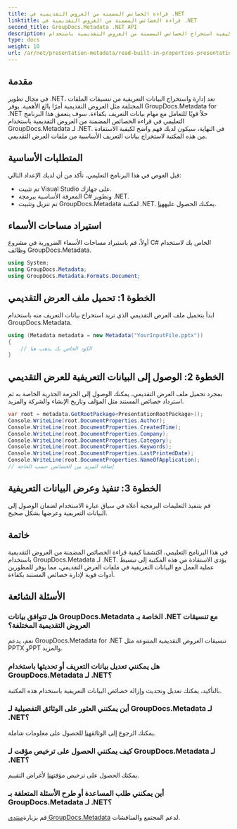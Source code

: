 ```yaml
---
title: قراءة الخصائص المضمنة من العروض التقديمية في .NET
linktitle: قراءة الخصائص المضمنة من العروض التقديمية في .NET
second_title: GroupDocs.Metadata .NET API
description: تعرف على كيفية استخراج الخصائص المضمنة من العروض التقديمية باستخدام GroupDocs.Metadata لـ .NET في هذا البرنامج التعليمي الشامل.
type: docs
weight: 10
url: /ar/net/presentation-metadata/read-built-in-properties-presentations/
---
```

## مقدمة
في مجال تطوير .NET، تعد إدارة واستخراج البيانات التعريفية من تنسيقات الملفات المختلفة مثل العروض التقديمية أمرًا بالغ الأهمية. يوفر GroupDocs.Metadata for .NET حلاً قويًا للتعامل مع مهام بيانات التعريف بكفاءة. سوف يتعمق هذا البرنامج التعليمي في قراءة الخصائص المضمنة من العروض التقديمية باستخدام GroupDocs.Metadata لـ .NET. في النهاية، سيكون لديك فهم واضح لكيفية الاستفادة من هذه المكتبة لاستخراج بيانات التعريف الأساسية من ملفات العرض التقديمي.
## المتطلبات الأساسية
قبل الغوص في هذا البرنامج التعليمي، تأكد من أن لديك الإعداد التالي:
- تم تثبيت Visual Studio على جهازك.
- المعرفة الأساسية ببرمجة C# وتطوير .NET.
-  تم تنزيل وتثبيت GroupDocs.Metadata لمكتبة .NET. يمكنك الحصول عليه[هنا](https://releases.groupdocs.com/metadata/net/).

## استيراد مساحات الأسماء
أولاً، قم باستيراد مساحات الأسماء الضرورية في مشروع C# الخاص بك لاستخدام وظائف GroupDocs.Metadata.
```csharp
using System;
using GroupDocs.Metadata;
using GroupDocs.Metadata.Formats.Document;
```
## الخطوة 1: تحميل ملف العرض التقديمي
ابدأ بتحميل ملف العرض التقديمي الذي تريد استخراج بيانات التعريف منه باستخدام GroupDocs.Metadata.
```csharp
using (Metadata metadata = new Metadata("YourInputFile.pptx"))
{
    // الكود الخاص بك يذهب هنا
}
```
## الخطوة 2: الوصول إلى البيانات التعريفية للعرض التقديمي
بمجرد تحميل ملف العرض التقديمي، يمكنك الوصول إلى الحزمة الجذرية الخاصة به ثم استرداد خصائص المستند مثل المؤلف وتاريخ الإنشاء والشركة والمزيد.
```csharp
var root = metadata.GetRootPackage<PresentationRootPackage>();
Console.WriteLine(root.DocumentProperties.Author);
Console.WriteLine(root.DocumentProperties.CreatedTime);
Console.WriteLine(root.DocumentProperties.Company);
Console.WriteLine(root.DocumentProperties.Category);
Console.WriteLine(root.DocumentProperties.Keywords);
Console.WriteLine(root.DocumentProperties.LastPrintedDate);
Console.WriteLine(root.DocumentProperties.NameOfApplication);
// إضافة المزيد من الخصائص حسب الحاجة
```
## الخطوة 3: تنفيذ وعرض البيانات التعريفية
قم بتنفيذ التعليمات البرمجية أعلاه في سياق عبارة الاستخدام لضمان الوصول إلى البيانات التعريفية وعرضها بشكل صحيح.

## خاتمة
في هذا البرنامج التعليمي، اكتشفنا كيفية قراءة الخصائص المضمنة من العروض التقديمية باستخدام GroupDocs.Metadata لـ .NET. يؤدي الاستفادة من هذه المكتبة إلى تبسيط عملية العمل مع البيانات التعريفية في ملفات العرض التقديمي، مما يوفر للمطورين أدوات قوية لإدارة خصائص المستند بكفاءة.

## الأسئلة الشائعة
### هل تتوافق بيانات GroupDocs.Metadata الخاصة بـ .NET مع تنسيقات العروض التقديمية المختلفة؟
نعم، يدعم GroupDocs.Metadata for .NET تنسيقات العروض التقديمية المتنوعة مثل PPTX وPPT والمزيد.
### هل يمكنني تعديل بيانات التعريف أو تحديثها باستخدام GroupDocs.Metadata لـ .NET؟
بالتأكيد، يمكنك تعديل وتحديث وإزالة خصائص البيانات التعريفية باستخدام هذه المكتبة.
### أين يمكنني العثور على الوثائق التفصيلية لـ GroupDocs.Metadata لـ .NET؟
 يمكنك الرجوع إلى الوثائق[هنا](https://reference.groupdocs.com/metadata/net/) للحصول على معلومات شاملة.
### كيف يمكنني الحصول على ترخيص مؤقت لـ GroupDocs.Metadata لـ .NET؟
 يمكنك الحصول على ترخيص مؤقت[هنا](https://purchase.groupdocs.com/temporary-license/) لأغراض التقييم.
### أين يمكنني طلب المساعدة أو طرح الأسئلة المتعلقة بـ GroupDocs.Metadata لـ .NET؟
 قم بزيارة[منتدى GroupDocs.Metadata](https://forum.groupdocs.com/c/metadata/14) لدعم المجتمع والمناقشات.